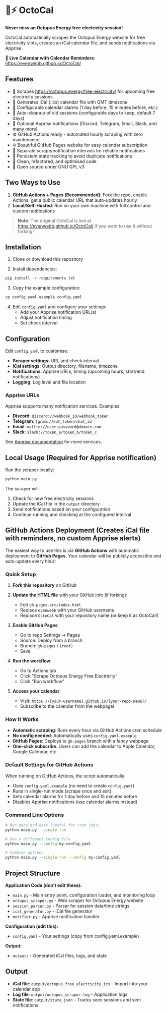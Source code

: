 # 🐙⚡ OctoCal

**Never miss an Octopus Energy free electricity session!**

OctoCal automatically scrapes the Octopus Energy website for free electricity slots, creates an iCal calendar file, and sends notifications via Apprise.

🔗 **Live Calendar with Calendar Reminders**: https://evenwebb.github.io/OctoCal/

## Features

- 🐙 Scrapes https://octopus.energy/free-electricity/ for upcoming free electricity sessions
- 📅 Generates iCal (.ics) calendar file with GMT timezone
- 🔔 Configurable calendar alarms (1 day before, 15 minutes before, etc.)
- 🧹 Auto-cleanup of old sessions (configurable days to keep, default 7 days)
- 📱 Optional Apprise notifications (Discord, Telegram, Email, Slack, and many more)
- ⚙️ GitHub Actions ready - automated hourly scraping with zero maintenance
- 🌐 Beautiful GitHub Pages website for easy calendar subscription
- 🔄 Separate scrape/notification intervals for reliable notifications
- 💾 Persistent state tracking to avoid duplicate notifications
- 🎨 Clean, refactored, and optimised code
- 📜 Open source under GNU GPL v3

## Two Ways to Use

1. **GitHub Actions + Pages (Recommended)**: Fork the repo, enable Actions, get a public calendar URL that auto-updates hourly
2. **Local/Self-Hosted**: Run on your own machine with full control and custom notifications

> **Note**: The original OctoCal is live at https://evenwebb.github.io/OctoCal/ if you want to use it without forking!

## Installation

1. Clone or download this repository

2. Install dependencies:
```bash
pip install -r requirements.txt
```

3. Copy the example configuration:
```bash
cp config.yaml.example config.yaml
```

4. Edit `config.yaml` and configure your settings:
   - Add your Apprise notification URL(s)
   - Adjust notification timing
   - Set check interval

## Configuration

Edit `config.yaml` to customise:

- **Scraper settings**: URL and check interval
- **iCal settings**: Output directory, filename, timezone
- **Notifications**: Apprise URLs, timing (upcoming hours, start/end notifications)
- **Logging**: Log level and file location

### Apprise URLs

Apprise supports many notification services. Examples:

- **Discord**: `discord://webhook_id/webhook_token`
- **Telegram**: `tgram://bot_token/chat_id`
- **Email**: `mailto://user:password@domain.com`
- **Slack**: `slack://token_a/token_b/token_c`

See [Apprise documentation](https://github.com/caronc/apprise) for more services.

## Local Usage (Required for Apprise notification)

Run the scraper locally:

```bash
python main.py
```

The scraper will:
1. Check for new free electricity sessions
2. Update the iCal file in the `output` directory
3. Send notifications based on your configuration
4. Continue running and checking at the configured interval

## GitHub Actions Deployment (Creates iCal file with reminders, no custom Apprise alerts)

The easiest way to use this is via **GitHub Actions** with automatic deployment to **GitHub Pages**. Your calendar will be publicly accessible and auto-update every hour!

### Quick Setup

1. **Fork this repository** on GitHub

2. **Update the HTML file** with your GitHub info (if forking):
   - Edit `gh-pages-src/index.html`
   - Replace `evenwebb` with your GitHub username
   - Replace `OctoCal` with your repository name (or keep it as OctoCal!)

3. **Enable GitHub Pages**:
   - Go to repo Settings → Pages
   - Source: Deploy from a branch
   - Branch: `gh-pages` / `(root)`
   - Save

4. **Run the workflow**:
   - Go to Actions tab
   - Click "Scrape Octopus Energy Free Electricity"
   - Click "Run workflow"

5. **Access your calendar**:
   - Visit: `https://[your-username].github.io/[your-repo-name]/`
   - Subscribe to the calendar from the webpage!

### How It Works

- **Automatic scraping**: Runs every hour via GitHub Actions cron schedule
- **No config needed**: Automatically uses `config.yaml.example`
- **GitHub Pages**: Deploys to `gh-pages` branch with a fancy webpage
- **One-click subscribe**: Users can add the calendar to Apple Calendar, Google Calendar, etc.

### Default Settings for GitHub Actions

When running on GitHub Actions, the script automatically:
- Uses `config.yaml.example` (no need to create `config.yaml`)
- Runs in single-run mode (scrape once and exit)
- Sets calendar alarms for 1 day before and 15 minutes before
- Disables Apprise notifications (use calendar alarms instead)

### Command Line Options

```bash
# Run once and exit (useful for cron jobs)
python main.py --single-run

# Use a different config file
python main.py --config my-config.yaml

# Combine options
python main.py --single-run --config my-config.yaml
```

## Project Structure

**Application Code (don't edit these):**
- `main.py` - Main entry point, configuration loader, and monitoring loop
- `octopus_scraper.py` - Web scraper for Octopus Energy website
- `session_parser.py` - Parser for session date/time strings
- `ical_generator.py` - iCal file generator
- `notifier.py` - Apprise notification handler

**Configuration (edit this):**
- `config.yaml` - Your settings (copy from config.yaml.example)

**Output:**
- `output/` - Generated iCal files, logs, and state

## Output

- **iCal file**: `output/octopus_free_electricity.ics` - Import into your calendar app
- **Log file**: `output/octopus_scraper.log` - Application logs
- **State file**: `output/state.json` - Tracks seen sessions and sent notifications
